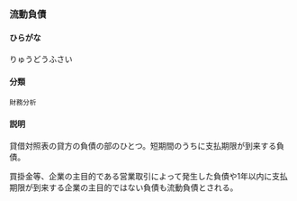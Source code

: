 <div style="display:none;">

## [あ行](securities-terms?id=あ行)
## [か行](securities-terms?id=か行)
## [さ行](securities-terms?id=さ行)
## [た行](securities-terms?id=た行)
## [な行](securities-terms?id=な行)
## [は行](securities-terms?id=は行)
## [ま行](securities-terms?id=ま行)
## [や行](securities-terms?id=や行)
## [ら行](securities-terms?id=ら行)

</div>

### 流動負債

#### ひらがな

りゅうどうふさい

#### 分類

`財務分析`

#### 説明

貸借対照表の貸方の負債の部のひとつ。短期間のうちに支払期限が到来する負債。
 
買掛金等、企業の主目的である営業取引によって発生した負債や1年以内に支払期限が到来する企業の主目的ではない負債も流動負債とされる。

<div style="display:none;">

## [わ行](securities-terms?id=わ行)
## [英数字・記号](securities-terms?id=英数字・記号)

</div>

